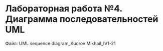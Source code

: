 # Лабораторная работа №4. Диаграмма последовательностей UML
Файл: UML sequence diagram_Kudrov Mikhail_IV1-21
